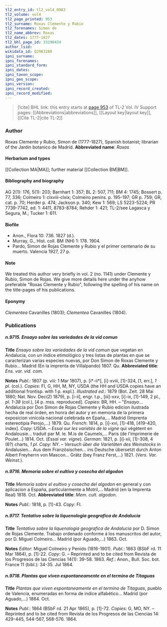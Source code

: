 ```yaml
---
tl2_entry_id: tl2_vol4_0983
tl2_volume: vol4
tl2_page_printed: 953
tl2_surname: Roxas Clemente y Rubio
tl2_forenames: Simon de
tl2_name_abbrev: Roxas
tl2_dates: 1777-1827
tl2_bhl_page_id: 33190424
author_lsid: 
wikidata_id: Q2983280
ipni_surname: 
ipni_forenames: 
ipni_standard_form: 
ipni_dates: 
ipni_taxon_scope: 
ipni_geo_scope: 
ipni_version: 
ipni_record_created: 
ipni_record_modified:
---
```


> [!cite] BHL link: this entry starts at [page 953](https://www.biodiversitylibrary.org/page/33190424) of TL-2 Vol. IV
> Support pages: [[Abbreviations|abbreviations]], [[Layout key|layout key]], [[Cite TL-2|cite TL-2]]

### Author

Roxas Clemente y Rubio, Simon de (1777-1827), Spanish botanist; librarian of the Jardin botanico de Madrid. 
**Abbreviated name**: *Roxas*

#### Herbarium and types

[[Collection MA|MA]]; further material [[Collection BM|BM]].

#### Bibliography and biography

AG 2(1): 176, 5(1): 203; Barnhart 1: 357; BL 2: 507, 711; BM 4: 1745; Bossert p. 77, 336; Colmeiro 1: clxviii-clxix; Colmeiro penins. p. 195-197; GR p. 759; GR, cat. p. 70; Herder p. 474; Jackson p. 340; Kew 1: 569; LS 5223-5224; PR 7739-7742, ed. 1: 4411, 8783-8784; Rehder 1: 421; TL-2/see Lagasca y Segura, M.; Tucker 1: 611.

#### Biofile

- Anon., Flora 10: 736. 1827 (d.).
- Murray, G., Hist. coll. BM (NH) 1: 178. 1904.
- Pardo, Simon de Rojas Clemente y Rubio y el primer centenario de su muerto. Valencia 1927, 27 p.

#### Note

We treated this author very briefly in vol. 2 (no. 1141) under Clemente y Rubio, Simon de Rojas. We give more details here under the anyhow preferable "Roxas Clemente y Rubio", following the spelling of his name on the title-pages of his publications.

#### Eponymy

*Clementea* Cavanilles (1803); *Clementea* Cavanilles (1804).

### Publications

##### n.9715. Ensayo sobre las variedades de la vid comun

**Title**
*Ensayo sobre las variedades de la vid comun* que vegetan en Andalucia, con un índice etimológico y tres listas de plantas en que se caracterizan varias especies nuevas, por Don Simon de Roxas Clemente y Rubio... Madrid (En la imprenta de Villalpando) 1807. Qu.
**Abbreviated title**: *Ens. var. vid. com.*

**Notes**
*Publ*.: 1807 (p. viii: 1 Mar 1807), p. \[i\*-ii\*\], \[i\]-xviii, \[1\]-324, \[1, err.\], *1 pl*. (col.).
*Copies*: FI, G, HH, M, NY, USDA (the HH and USDA copies have an additional frontisp. with 1 p. expl.).
*Illustrated ed*.: 1879 (Bot. Zeit. 28 Mai 1880; Nat. Nov. Dec(2) 1879), p. \[i-ii\], engr. t.p., \[iii\]-xxv, \[i\]-ix, \[1\]-149, 2 pl., *pl. 1-38* (col.), \[4 p. mss. reproduced\]. *Copies*: BR, HH. – "*Ensayo*... Andalucía por Don Simon de Rojas Clemente y Rubio edicion ilustrada hecha de real órden, en honra del autor y en memoria de la primera exposicion vinícola nacional celebrada en Epaña,... Madrid (Imprenta estereotipía Perojo,...) 1879. Qu.
*French*: 1814, p. \[i\]-xvi, \[1\]-418, \[419-420, index\]. *Copy*: USDA. – *Essai sur les variétés de la vigne* qui végètent en Andalousie... traduit par M. le. M.is de Caumels,... Paris (de l'imprimerie de Poulet...) 1814. Oct.
(*Essai var. vigne*).
*German*: 1821, p. \[i\]-xii, \[1\]-308, 4 (6?) charts, *1 pl. Copy*: NY. – *Versuch über die Varietäten des Weinstocks* in Andalusien... Aus dem Französischen... ins Deutsche übersetzt durch Anton Albert Freyherrn von Mascon... Grätz (bey Franz Ferst,...) 1821. (*Vers. Var. Weinst.*).

##### n.9716. Memoria sobre el eultivo y cosecha del algodon

**Title**
*Memoria sobre el eultivo y cosecha del algodon* en general y con aplicacion a España, particularmente a Motril,... Madrid (en la Imprenta Real) 1818. Oct.
**Abbreviated title**: *Mem. cult. algodon*.

**Notes**
*Publ*.: 1818, p. \[1\]-43. *Copy*: FI.

##### n.9717. Tentativo sobre la liquenologia geografica de Andalucia

**Title**
*Tentativo sobre la liquenologia geografica de Andalucia* por D. Simon de Rojas Clemente. Trabajo ordenado conforme á los manuscritos del autor, por D. Miguel Colmeiro... Madrid (por Aguado,...) 1863. Oct.

**Notes**
*Editor*: Miguel Colmeiro y Penido (1816-1901).
*Publ*.: 1863 (BSbF rd. 11 Mar 1864), p. \[1\]-22. *Copy*: G. – Reprinted and to be cited from Revista de los Progresos de las Ciencias 14(1): 39-58. 1863.
*Ref*.: Anon., Bull. Soc. bot. France 11 (bibl.): 34-35. Jul 1864.

##### n.9718. Plantas que viven espontaneamente en el termino de Titaguas

**Title**
*Plantas que viven espontaneamente en el termino de Titaguas*, pueblo de Valencia, enumeradas en forma de indice alfabético... Madrid (por Aguado,...) 1864. Oct.

**Notes**
*Publ*.: 1864 (BSbF rd. 21 Apr 1865), p. \[1\]-72. *Copies*: G, MO, NY. – Reprinted and to be cited from Revista de los Progresos de las Ciencias 14: 429-445, 544-567, 568-576. 1864.

